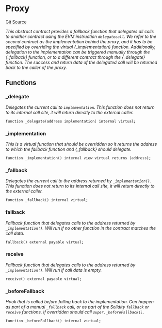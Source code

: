 # Proxy
[Git Source](https://github.com/ContractLabs/foundry-bountykinds-contract/blob/67e6855d3beabdf242cc0b51d9e53b087a5235b9/src/oz-custom/oz/proxy/Proxy.sol)

*This abstract contract provides a fallback function that delegates all
calls to another contract using the EVM
instruction `delegatecall`. We refer to the second contract as the
_implementation_ behind the proxy, and it has to
be specified by overriding the virtual {_implementation} function.
Additionally, delegation to the implementation can be triggered manually
through the {_fallback} function, or to a
different contract through the {_delegate} function.
The success and return data of the delegated call will be returned back to
the caller of the proxy.*


## Functions
### _delegate

*Delegates the current call to `implementation`.
This function does not return to its internal call site, it will return
directly to the external caller.*


```solidity
function _delegate(address implementation) internal virtual;
```

### _implementation

*This is a virtual function that should be overridden so it returns
the address to which the fallback
function
and {_fallback} should delegate.*


```solidity
function _implementation() internal view virtual returns (address);
```

### _fallback

*Delegates the current call to the address returned by
`_implementation()`.
This function does not return to its internal call site, it will return
directly to the external caller.*


```solidity
function _fallback() internal virtual;
```

### fallback

*Fallback function that delegates calls to the address returned by
`_implementation()`. Will run if no other
function in the contract matches the call data.*


```solidity
fallback() external payable virtual;
```

### receive

*Fallback function that delegates calls to the address returned by
`_implementation()`. Will run if call data
is empty.*


```solidity
receive() external payable virtual;
```

### _beforeFallback

*Hook that is called before falling back to the implementation. Can
happen as part of a manual `_fallback`
call, or as part of the Solidity `fallback` or `receive` functions.
If overridden should call `super._beforeFallback()`.*


```solidity
function _beforeFallback() internal virtual;
```

